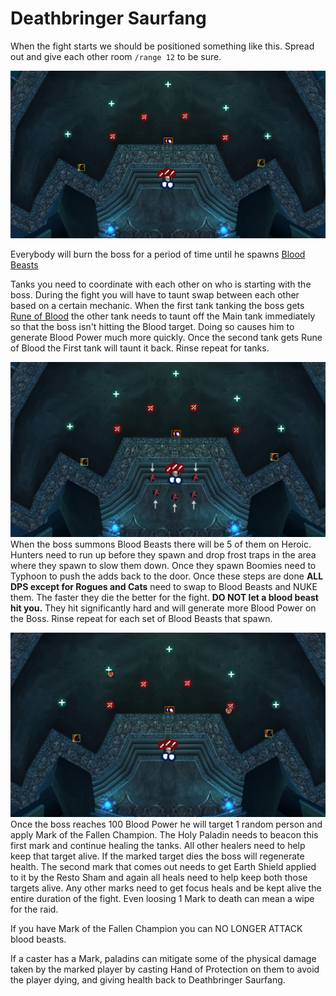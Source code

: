 # Deathbringer Saurfang

When the fight starts we should be positioned something like this. 
Spread out and give each other room `/range 12` to be sure.

![Range Positioning](../../img/dbs1.png)

Everybody will burn the boss for a period of time until he spawns [Blood Beasts](https://www.wowhead.com/npc=38508/blood-beast)

Tanks you need to coordinate with each other on who is starting with the boss.
During the fight you will have to taunt swap between each other based on a 
certain mechanic. 
When the first tank tanking the boss gets [Rune of Blood](https://www.wowhead.com/spell=72410/rune-of-blood) the other tank needs to 
taunt off the Main tank immediately so that the boss isn't hitting the 
Blood target. 
Doing so causes him to generate Blood Power much more quickly. 
Once the second tank gets Rune of Blood the First tank will taunt it back.
Rinse repeat for tanks.

![Blood Beasts](../../img/dbs2.png)
When the boss summons Blood Beasts there will be 5 of them on Heroic.
Hunters need to run up before they spawn and drop frost traps in the area where
they spawn to slow them down. 
Once they spawn Boomies need to Typhoon to push the adds back to the door. 
Once these steps are done **ALL DPS except for Rogues and Cats** need to 
swap to Blood Beasts and NUKE them. 
The faster they die the better for the fight. 
**DO NOT let a blood beast hit you.** 
They hit significantly hard and will generate more Blood Power on the Boss. 
Rinse repeat for each set of Blood Beasts that spawn.


![Marks](../../img/dbs3.png)
Once the boss reaches 100 Blood Power he will target 1 random person and apply 
Mark of the Fallen Champion. The Holy Paladin needs to beacon this first mark 
and continue healing the tanks. All other healers need to help keep that target
alive. If the marked target dies the boss will regenerate health. The second 
mark that comes out needs to get Earth Shield applied to it by the Resto Sham 
and again all heals need to help keep both those targets alive. 
Any other marks need to get focus heals and be kept alive the entire duration 
of the fight. Even loosing 1 Mark to death can mean a wipe for the raid.

If you have Mark of the Fallen Champion you can NO LONGER ATTACK blood beasts.

If a caster has a Mark, paladins can mitigate some of the physical damage taken
by the marked player by casting Hand of Protection on them to avoid the player
dying, and giving health back to Deathbringer Saurfang.
